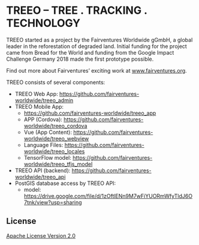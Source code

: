 # TREEO – TREE . TRACKING . TECHNOLOGY

TREEO started as a project by the Fairventures Worldwide gGmbH, a global leader in the reforestation of degraded land. Initial funding for the project came from Bread for the World and funding from the Google Impact Challenge Germany 2018 made the first prototype possible.

Find out more about Fairventures’ exciting work at www.fairventures.org.

TREEO consists of several components:
- TREEO Web App: https://github.com/fairventures-worldwide/treeo_admin
- TREEO Mobile App: 
  - https://github.com/fairventures-worldwide/treeo_app
  - APP (Cordova): https://github.com/fairventures-worldwide/treeo_cordova
  - Vue (App Content): https://github.com/fairventures-worldwide/treeo_webview
  - Language Files: https://github.com/fairventures-worldwide/treeo_locales
  - TensorFlow model: https://github.com/fairventures-worldwide/treeo_tfjs_model
- TREEO API (backend): https://github.com/fairventures-worldwide/treeo_api
- PostGIS database access by TREEO API:
  - model: https://drive.google.com/file/d/1zOftlENn9M7wFiYUORmWfyTldJ6O7tnk/view?usp=sharing

## License
[Apache License Version 2.0](./LICENSE)

